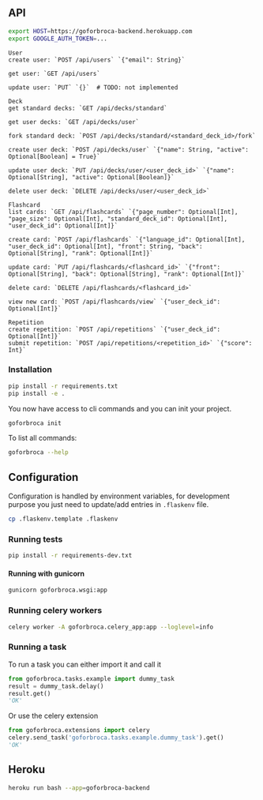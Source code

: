 ## API

```bash
export HOST=https://goforbroca-backend.herokuapp.com
export GOOGLE_AUTH_TOKEN=...
```

```
User
create user: `POST /api/users` `{"email": String}`

get user: `GET /api/users`

update user: `PUT` `{}`  # TODO: not implemented
```

```
Deck
get standard decks: `GET /api/decks/standard`

get user decks: `GET /api/decks/user`

fork standard deck: `POST /api/decks/standard/<standard_deck_id>/fork`

create user deck: `POST /api/decks/user` `{"name": String, "active": Optional[Boolean] = True}`

update user deck: `PUT /api/decks/user/<user_deck_id>` `{"name": Optional[String], "active": Optional[Boolean]}`

delete user deck: `DELETE /api/decks/user/<user_deck_id>`
```

```
Flashcard
list cards: `GET /api/flashcards` `{"page_number": Optional[Int], "page_size": Optional[Int], "standard_deck_id": Optional[Int], "user_deck_id": Optional[Int]}`

create card: `POST /api/flashcards` `{"language_id": Optional[Int], "user_deck_id": Optional[Int], "front": String, "back": Optional[String], "rank": Optional[Int]}`

update card: `PUT /api/flashcards/<flashcard_id>` `{"front": Optional[String], "back": Optional[String], "rank": Optional[Int]}`

delete card: `DELETE /api/flashcards/<flashcard_id>`

view new card: `POST /api/flashcards/view` `{"user_deck_id": Optional[Int]}`
```

```
Repetition
create repetition: `POST /api/repetitions` `{"user_deck_id": Optional[Int]}`
submit repetition: `POST /api/repetitions/<repetition_id>` `{"score": Int}`
```

### Installation

```bash
pip install -r requirements.txt
pip install -e .
```

You now have access to cli commands and you can init your project.

```bash
goforbroca init
```

To list all commands:
```bash
goforbroca --help
```

## Configuration

Configuration is handled by environment variables, for development purpose you just need to update/add entries in `.flaskenv` file.

```bash
cp .flaskenv.template .flaskenv
```

### Running tests

```bash
pip install -r requirements-dev.txt
```

#### Running with gunicorn

```bash
gunicorn goforbroca.wsgi:app
```

### Running celery workers

```bash
celery worker -A goforbroca.celery_app:app --loglevel=info
```

### Running a task

To run a task you can either import it and call it

```python
from goforbroca.tasks.example import dummy_task
result = dummy_task.delay()
result.get()
'OK'
```

Or use the celery extension

```python
from goforbroca.extensions import celery
celery.send_task('goforbroca.tasks.example.dummy_task').get()
'OK'
```

## Heroku

```bash
heroku run bash --app=goforbroca-backend
```
